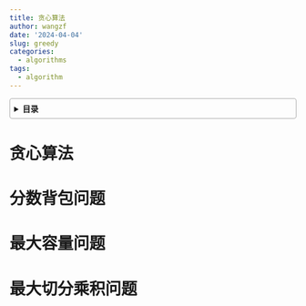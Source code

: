 ```yaml
---
title: 贪心算法
author: wangzf
date: '2024-04-04'
slug: greedy
categories:
  - algorithms
tags:
  - algorithm
---
```


<style>
details {
    border: 1px solid #aaa;
    border-radius: 4px;
    padding: .5em .5em 0;
}
summary {
    font-weight: bold;
    margin: -.5em -.5em 0;
    padding: .5em;
}
details[open] {
    padding: .5em;
}
details[open] summary {
    border-bottom: 1px solid #aaa;
    margin-bottom: .5em;
}
img {
    pointer-events: none;
}
</style>

<details><summary>目录</summary><p>

- [贪心算法](#贪心算法)
- [分数背包问题](#分数背包问题)
- [最大容量问题](#最大容量问题)
- [最大切分乘积问题](#最大切分乘积问题)
</p></details><p></p>

# 贪心算法

# 分数背包问题

# 最大容量问题

# 最大切分乘积问题

